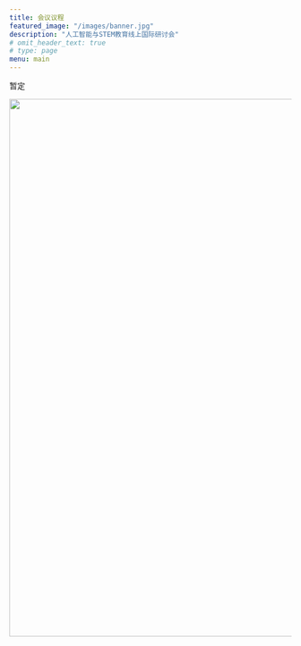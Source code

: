 ```yaml
---
title: 会议议程
featured_image: "/images/banner.jpg"
description: "人工智能与STEM教育线上国际研讨会"
# omit_header_text: true
# type: page
menu: main
---
```



暂定

<img src="/images/program_cn.jpg" style="width: 60rem" />
